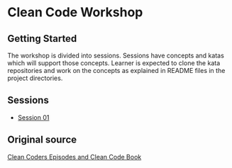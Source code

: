 # Clean Code Workshop

## Getting Started

The workshop is divided into sessions.  Sessions have concepts and katas
which will support those concepts.  Learner is expected to clone the kata
repositories and work on the concepts as explained in README files in the
project directories.

## Sessions

* [Session 01](#Session01)

## Original source

[Clean Coders Episodes and Clean Code Book](https://cleancoders.com/)